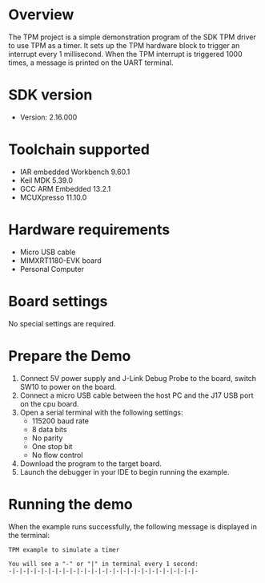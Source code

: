 Overview
========
The TPM project is a simple demonstration program of the SDK TPM driver to use TPM as a timer.
It sets up the TPM hardware block to trigger an interrupt every 1 millisecond.
When the TPM interrupt is triggered 1000 times, a message is printed on the UART terminal.

SDK version
===========
- Version: 2.16.000

Toolchain supported
===================
- IAR embedded Workbench  9.60.1
- Keil MDK  5.39.0
- GCC ARM Embedded  13.2.1
- MCUXpresso  11.10.0

Hardware requirements
=====================
- Micro USB cable
- MIMXRT1180-EVK board
- Personal Computer

Board settings
==============
No special settings are required.

Prepare the Demo
================
1.  Connect 5V power supply and J-Link Debug Probe to the board, switch SW10 to power on the board.
2.  Connect a micro USB cable between the host PC and the J17 USB port on the cpu board.
3.  Open a serial terminal with the following settings:
    - 115200 baud rate
    - 8 data bits
    - No parity
    - One stop bit
    - No flow control
4.  Download the program to the target board.
5.  Launch the debugger in your IDE to begin running the example.

Running the demo
================
When the example runs successfully, the following message is displayed in the terminal:

~~~~~~~~~~~~~~~~~~~~~~~~~~~~~~~~~~~~~~~~~~~~~~~~~~~~~~~~~~~~~~~~~~~~~~~~~~~~~~
TPM example to simulate a timer

You will see a "-" or "|" in terminal every 1 second:
-|-|-|-|-|-|-|-|-|-|-|-|-|-|-|-|-|-|-|-|-|-|-|-|-|-|-
~~~~~~~~~~~~~~~~~~~~~~~~~~~~~~~~~~~~~~~~~~~~~~~~~~~~~~~~~~~~~~~~~~~~~~~~~~~~~~
